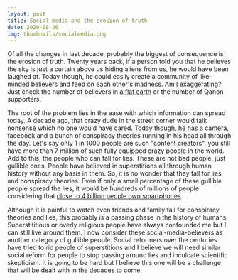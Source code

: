 ```yaml
---
layout: post
title: Social media and the erosion of truth
date: 2020-08-26
img: thumbnails/socialmedia.png
---
```


Of all the changes in last decade, probably the biggest of consequence is the erosion of truth. Twenty years back, if a person told you that he believes the sky is just a curtain above us hiding aliens from us, he would have been laughed at. Today though, he could easily create a community of like-minded believers and feed on each other's madness. Am I exaggerating? Just check the number of believers in [a flat earth](https://en.wikipedia.org/wiki/Modern_flat_Earth_societies) or the number of Qanon supporters.

The root of the problem lies in the ease with which information can spread today. A decade ago, that crazy dude in the street corner would talk nonsense which no one would have cared. Today though, he has a camera, facebook and a bunch of conspiracy theories running in his head all through the day. Let's say only 1 in 1000 people are such "content creators", you still have more than 7 million of such fully equipped crazy people in the world. Add to this, the people who can fall for lies. These are not bad people, just gullible ones. People have believed in superstitions all through human history without any basis in them. So, it is no wonder that they fall for lies and conspiracy theories. Even if only a small percentage of these gullible people spread the lies, it would be hundreds of millions of people considering that [close to 4 billion people own smartphones](https://www.statista.com/statistics/330695/number-of-smartphone-users-worldwide/).

Although it is painful to watch even friends and family fall for conspiracy theories and lies, this probably is a passing phase in the history of humans. Superstititious or overly religious people have always confounded me but I can still live around them. I now consider these social-media-believers as another category of gullible people. Social reformers over the centuries have tried to rid people of superstitions and I believe we will need similar social reform for people to stop passing around lies and inculcate scientific skepticism. It is going to be hard but I believe this one will be a challenge that will be dealt with in the decades to come.
